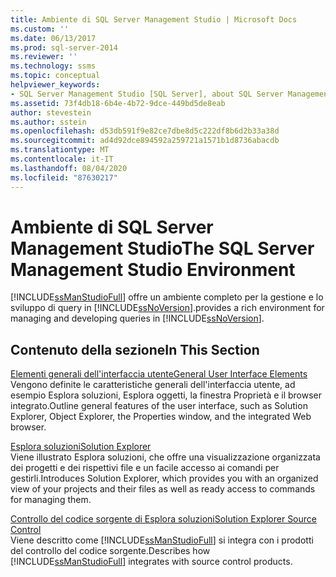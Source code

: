 ```yaml
---
title: Ambiente di SQL Server Management Studio | Microsoft Docs
ms.custom: ''
ms.date: 06/13/2017
ms.prod: sql-server-2014
ms.reviewer: ''
ms.technology: ssms
ms.topic: conceptual
helpviewer_keywords:
- SQL Server Management Studio [SQL Server], about SQL Server Management Studio
ms.assetid: 73f4db18-6b4e-4b72-9dce-449bd5de8eab
author: stevestein
ms.author: sstein
ms.openlocfilehash: d53db591f9e82ce7dbe8d5c222df8b6d2b33a38d
ms.sourcegitcommit: ad4d92dce894592a259721a1571b1d8736abacdb
ms.translationtype: MT
ms.contentlocale: it-IT
ms.lasthandoff: 08/04/2020
ms.locfileid: "87630217"
---
```

# <a name="the-sql-server-management-studio-environment"></a><span data-ttu-id="b3559-102">Ambiente di SQL Server Management Studio</span><span class="sxs-lookup"><span data-stu-id="b3559-102">The SQL Server Management Studio Environment</span></span>
  [!INCLUDE[ssManStudioFull](../includes/ssmanstudiofull-md.md)] <span data-ttu-id="b3559-103">offre un ambiente completo per la gestione e lo sviluppo di query in [!INCLUDE[ssNoVersion](../includes/ssnoversion-md.md)].</span><span class="sxs-lookup"><span data-stu-id="b3559-103">provides a rich environment for managing and developing queries in [!INCLUDE[ssNoVersion](../includes/ssnoversion-md.md)].</span></span>  
  
## <a name="in-this-section"></a><span data-ttu-id="b3559-104">Contenuto della sezione</span><span class="sxs-lookup"><span data-stu-id="b3559-104">In This Section</span></span>  
 [<span data-ttu-id="b3559-105">Elementi generali dell'interfaccia utente</span><span class="sxs-lookup"><span data-stu-id="b3559-105">General User Interface Elements</span></span>](general-user-interface-elements.md)  
 <span data-ttu-id="b3559-106">Vengono definite le caratteristiche generali dell'interfaccia utente, ad esempio Esplora soluzioni, Esplora oggetti, la finestra Proprietà e il browser integrato.</span><span class="sxs-lookup"><span data-stu-id="b3559-106">Outline general features of the user interface, such as Solution Explorer, Object Explorer, the Properties window, and the integrated Web browser.</span></span>  
  
 [<span data-ttu-id="b3559-107">Esplora soluzioni</span><span class="sxs-lookup"><span data-stu-id="b3559-107">Solution Explorer</span></span>](solution/solution-explorer.md)  
 <span data-ttu-id="b3559-108">Viene illustrato Esplora soluzioni, che offre una visualizzazione organizzata dei progetti e dei rispettivi file e un facile accesso ai comandi per gestirli.</span><span class="sxs-lookup"><span data-stu-id="b3559-108">Introduces Solution Explorer, which provides you with an organized view of your projects and their files as well as ready access to commands for managing them.</span></span>  
  
 [<span data-ttu-id="b3559-109">Controllo del codice sorgente di Esplora soluzioni</span><span class="sxs-lookup"><span data-stu-id="b3559-109">Solution Explorer Source Control</span></span>](../database-engine/solution-explorer-source-control.md)  
 <span data-ttu-id="b3559-110">Viene descritto come [!INCLUDE[ssManStudioFull](../includes/ssmanstudiofull-md.md)] si integra con i prodotti del controllo del codice sorgente.</span><span class="sxs-lookup"><span data-stu-id="b3559-110">Describes how [!INCLUDE[ssManStudioFull](../includes/ssmanstudiofull-md.md)] integrates with source control products.</span></span>  
  
  
